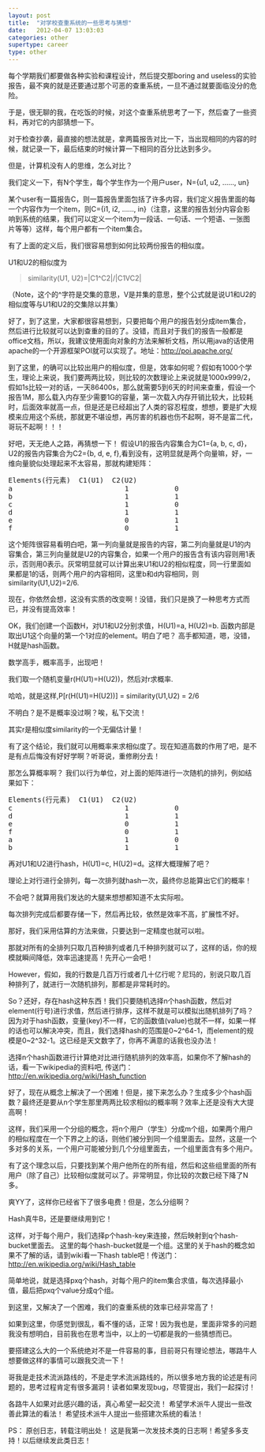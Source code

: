 ```yaml
---
layout: post
title:  "对学校查重系统的一些思考与猜想"
date:   2012-04-07 13:03:03
categories: other
supertype: career
type: other
---
```


每个学期我们都要做各种实验和课程设计，然后提交那boring and useless的实验报告，最不爽的就是还要通过那个可恶的查重系统，一旦不通过就要面临没分的危险。

于是，很无聊的我，在吃饭的时候，对这个查重系统思考了一下，然后查了一些资料，再对它的内部猜想一下。

对于检查抄袭，最直接的想法就是，拿两篇报告对比一下，当出现相同的内容的时候，就记录一下，最后结束的时候计算一下相同的百分比达到多少。

但是，计算机没有人的思维，怎么对比？

我们定义一下，有N个学生，每个学生作为一个用户user，N={u1, u2, ……, un}

某个user有一篇报告C，则一篇报告里面包括了许多内容，我们定义报告里面的每一个内容作为一个item，则C={i1, i2, ……, in}（注意，这里的报告划分内容会影响到系统的结果，我们可以定义一个item为一段话、一句话、一个短语、一张图片等等）这样，每个用户都有一个item集合。

有了上面的定义后，我们很容易想到如何比较两份报告的相似度。

U1和U2的相似度为

>similarity(U1, U2)=|C1^C2|/|C1VC2|

（Note，这个的^字符是交集的意思，V是并集的意思，整个公式就是说U1和U2的相似度等与U1和U2的交集除以并集）

好了，到了这里，大家都很容易想到，只要把每个用户的报告划分成item集合，然后进行比较就可以达到查重的目的了。没错，而且对于我们的报告一般都是office文档，所以，我建议使用面向对象的方法来解析文档，所以用java的话使用apache的一个开源框架POI就可以实现了。地址：http://poi.apache.org/

到了这里，的确可以比较出用户的相似度，但是，效率如何呢？假如有1000个学生，理论上来说，我们要两两比较，则比较的次数理论上来说就是1000x999/2，假如1s比较一对的话，一天86400s，那么就需要5到6天的时间来查重，假设一个报告1M，那么载入内存至少需要1G的容量，第一次载入内存开销比较大，比较耗时，后面效率就高一点，但是还是已经超出了人类的容忍程度，想想，要是扩大规模来应用这个系统，那就更不堪设想，再厉害的机器也伤不起啊，哥不是富二代，哥玩不起啊！！！

好吧，天无绝人之路，再猜想一下！
假设U1的报告内容集合为C1={a, b, c, d}，U2的报告内容集合为C2={b, d, e, f},看到没有，这明显就是两个向量嘛，好，一维向量貌似处理起来不太容易，那就构建矩阵：

<pre>
Elements(行元素)  C1(U1)  C2(U2)
a							1			0
b 							1			1
c							1			0
d							1			1
e							0			1
f							0			1
</pre>

这个矩阵很容易看明白吧，第一列向量就是报告的内容，第二列向量就是U1的内容集合，第三列向量就是U2的内容集合，如果一个用户的报告含有该内容则用1表示，否则用0表示。灰常明显就可以计算出来U1和U2的相似程度，同一行里面如果都是1的话，则两个用户的内容相同，这里b和d内容相同，则similarity(U1,U2)=2/6.

现在，你依然会想，这没有实质的改变啊！没错，我们只是换了一种思考方式而已，并没有提高效率！

OK，我们创建一个函数H，对U1和U2分别求值，H(U1)=a, H(U2)=b.
函数内部是取出U1这个向量的第一个1对应的element。明白了吧？
高手都知道，嗯，没错，H就是hash函数。

数学高手，概率高手，出现吧！

我们取一个随机变量r(H(U1)=H(U2))，然后对r求概率.

哈哈，就是这样,P[r(H(U1)=H(U2))] = similarity(U1,U2) = 2/6

不明白？是不是概率没过啊？唉，私下交流！

其实r是相似度similarity的一个无偏估计量！

有了这个结论，我们就可以用概率来求相似度了。现在知道高数的作用了吧，是不是有点后悔没有好好学啊？听哥说，重修刷分去！

那怎么算概率啊？
我们以行为单位，对上面的矩阵进行一次随机的排列，例如结果如下：
<pre>
Elements(行元素)  C1(U1)  C2(U2)
c							1			0
d							1			1
e							0			1
f							0			1
a							1			0
b							1			1
</pre>
再对U1和U2进行hash，H(U1)=c, H(U2)=d。这样大概理解了吧？

理论上对行进行全排列，每一次排列就hash一次，最终你总能算出它们的概率！

不会吧？就算用我们发达的大腿来想想都知道不太实际啦。

每次排列完成后都要存储一下，然后再比较，依然是效率不高，扩展性不好。

那好，我们采用估算的方法来做，只要达到一定精度也就可以啦。

那就对所有的全排列只取几百种排列或者几千种排列就可以了，这样的话，你的规模就瞬间降低，效率迅速提高！先开心一会吧！

However，假如，我的行数是几百万行或者几十亿行呢？尼玛的，别说只取几百种排列了，就进行一次随机排列，那都是非常耗时的。

So？还好，存在hash这种东西！我们只要随机选择n个hash函数，然后对element(行号)进行求值，然后进行排序，这样不就是可以模拟出随机排列了吗？因为对于hash函数，变量(key)不一样，它的函数值(value)也就不一样，如果一样的话也可以解决冲突，而且，我们选择hash的范围是0~2^64-1，而element的规模是0~2^32-1。这已经是天文数字了，你再不满意的话我也没办法！

选择n个hash函数进行计算绝对比进行随机排列的效率高，如果你不了解hash的话，看一下wikipedia的资料吧, 传送门：http://en.wikipedia.org/wiki/Hash_function

好了，现在从概念上解决了一个困难！但是，接下来怎么办？生成多少个hash函数？最终还是要从n个学生那里两两比较求相似的概率啊？效率上还是没有大大提高啊！

这样，我们采用一个分组的概念，将n个用户（学生）分成m个组，如果两个用户的相似程度在一个下界之上的话，则他们被分到同一个组里面去。显然，这是一个多对多的关系，一个用户可能被分到几个分组里面去，一个组里面含有多个用户。

有了这个理念以后，只要找到某个用户他所在的所有组，然后和这些组里面的所有用户（除了自己）比较相似度就可以了。非常明显，你比较的次数已经下降了N多。

爽YY了，这样你已经省下了很多电费！但是，怎么分组啊？

Hash真牛B，还是要继续用到它！

这样，对于每个用户，我们选择p个hash-key来连接，然后映射到q个hash-bucket里面去。
这里的每个hash-bucket就是一个组。这里的关于hash的概念如果不了解的话，请到wiki看一下hash table吧！传送门：http://en.wikipedia.org/wiki/Hash_table

简单地说，就是选择pxq个hash，对每个用户的item集合求值，每次选择最小值，最后把pxq个value分成q个组。

到这里，又解决了一个困难，我们的查重系统的效率已经非常高了！

如果到这里，你感觉到很乱，看不懂的话，正常！因为我也是，里面非常多的问题我没有想明白，目前我也在思考当中，以上的一切都是我的一些猜想而已。

要搭建这么大的一个系统绝对不是一件容易的事，目前哥只有理论想法，哪路牛人想要做这样的事情可以跟我交流一下！

哥我是走技术流派路线的，不是走学术流派路线的，所以很多地方我的论述是有问题的，思考过程肯定有很多漏洞！读者如果发现bug，尽管提出，我们一起探讨！

各路牛人如果对此感兴趣的话，真心希望一起交流！
希望学术派牛人提出一些改善此算法的看法！
希望技术派牛人提出一些搭建次系统的看法！

PS：
原创日志，转载注明出处！
这是我第一次发技术类的日志啊！希望多多支持！以后继续发此类日志！

